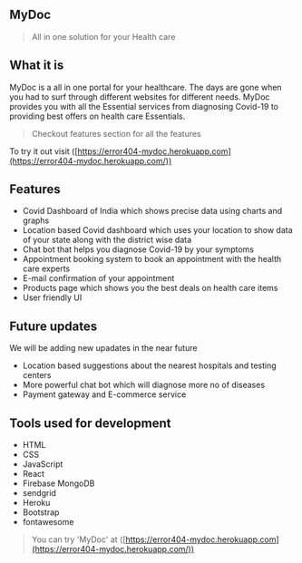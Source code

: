 ## MyDoc

> All in one solution for your Health care

## What it is

MyDoc is a all in one portal for your healthcare. The days are gone when you had to surf through different websites for different needs. MyDoc provides you with all the Essential services from diagnosing Covid-19 to providing best offers on health care Essentials.

>Checkout features section for all the features

To try it out visit ([https://error404-mydoc.herokuapp.com](https://error404-mydoc.herokuapp.com/))


## Features

- Covid Dashboard of India which shows precise data using charts and graphs
- Location based Covid dashboard which uses your location to show data of your state along with the district wise data
- Chat bot that helps you diagnose Covid-19 by your symptoms
- Appointment booking system to book an appointment with the health care experts
- E-mail confirmation of your appointment 
- Products page which shows you the best deals on health care items
- User friendly UI


## Future updates

We will be adding new upadates in the near future

- Location based suggestions about the nearest hospitals and testing centers 
- More powerful chat bot which will diagnose more no of diseases
- Payment gateway and E-commerce service

## Tools used for development

- HTML
- CSS
- JavaScript
- React
- Firebase MongoDB
- sendgrid
- Heroku
- Bootstrap
- fontawesome

> You can try 'MyDoc' at ([https://error404-mydoc.herokuapp.com](https://error404-mydoc.herokuapp.com/))
